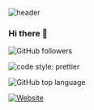 

![header](https://capsule-render.vercel.app/api?type=waving&height=280&color=0:EEFF00,100:a82da8&text=Welcome!&fontColor=FFFFFF&fontAlignY=20&desc=municef1%27s%20github&descAlign=80)

### Hi there 👋


![GitHub followers](https://img.shields.io/github/followers/municef1?style=social)

![code style: prettier](https://img.shields.io/badge/code_style-prettier-ff69b4.svg?style=flat-square)

![GitHub top language](https://img.shields.io/github/languages/top/municef1/your-repo-name)

[![Website](https://img.shields.io/website?up_message=online&url=https://dacon.io/myprofile/447202/home)](https://dacon.io/myprofile/447202/home)



<!--
**municef1/municef1** is a ✨ _special_ ✨ repository because its `README.md` (this file) appears on your GitHub profile.

Here are some ideas to get you started:

- 🔭 I’m currently working on ...
- 🌱 I’m currently learning ...
- 👯 I’m looking to collaborate on ...
- 🤔 I’m looking for help with ...
- 💬 Ask me about ...
- 📫 How to reach me: ...
- 😄 Pronouns: ...
- ⚡ Fun fact: ...
정보!
헤더는 https://github.com/kyechan99/capsule-render
뱃지는 https://shields.io/


-->



